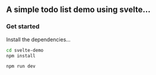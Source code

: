 ## A simple todo list demo using svelte...

### Get started

Install the dependencies...

```bash
cd svelte-demo
npm install
```

```bash
npm run dev
```
